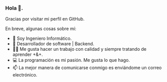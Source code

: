 ### Hola 👋. 

Gracias por visitar mi perfil en GitHub.

En breve, algunas cosas sobre mí:

- 🔭 Soy Ingeniero Informático.
- 🐍 Desarrollador de software | Backend. 
- 🕵️‍♀️ Me gusta hacer un trabajo con calidad y siempre tratando de aprender +&+.
- 💻 La programación es mi pasión. Me gusta lo que hago.
- 📫 La mejor manera de comunicarse conmigo es enviándome un correo electrónico.


